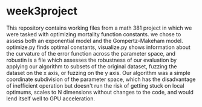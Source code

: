# week3project

This repository contains working files from a math 381 project in which we were tasked with optimizing mortality function constants. we chose to assess both an exponential model and the Gompertz-Makeham model. optimize.py finds optimal constants, visualize.py shows information about the curvature of the error function across the parameter space, and robustin is a file which assesses the robustness of our evaluation by applying our algorithm to subsets of the original dataset, fuzzing the dataset on the x axis, or fuzzing on the y axis. Our algorithm was a simple coordinate subdivision of the parameter space, which has the disadvantage of inefficient operation but doesn't run the risk of getting stuck on local optimums, scales to N dimensions without changes to the code, and would lend itself well to GPU acceleration.
